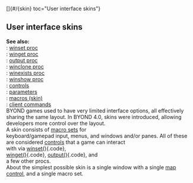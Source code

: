[]{#/{skin} toc="User interface skins"}    
## User interface skins    
**See also:**    
:   [winset proc](ref/proc/winset)    
:   [winget proc](ref/proc/winget)    
:   [output proc](ref/proc/output)    
:   [winclone proc](ref/proc/winclone)    
:   [winexists proc](ref/proc/winexists)    
:   [winshow proc](ref/proc/winshow)    
:   [controls](ref/%7Bskin%7D/control)    
:   [parameters](ref/%7Bskin%7D/param)    
:   [macros (skin)](ref/%7Bskin%7D/macros)    
:   [client commands](ref/%7Bskin%7D/commands)    
BYOND games used to have very limited interface options, all effectively    
sharing the same layout. In BYOND 4.0, skins were introduced, allowing    
developers more control over the layout.    
A skin consists of [macro sets](ref/%7Bskin%7D/macros) for    
keyboard/gamepad input, menus, and windows and/or panes. All of these    
are considered [controls](ref/%7Bskin%7D/control) that a game can interact    
with via [winset()](ref/proc/winset){.code},    
[winget()](ref/proc/winget){.code}, [output()](ref/proc/output){.code}, and    
a few other procs.    
About the simplest possible skin is a single window with a single [map    
control](ref/%7Bskin%7D/control/map), and a single macro set.  